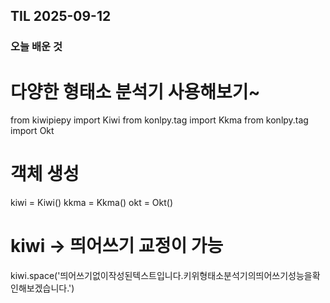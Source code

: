 ## TIL 2025-09-12

### 오늘 배운 것

# 다양한 형태소 분석기 사용해보기~
from kiwipiepy import Kiwi
from konlpy.tag import Kkma
from konlpy.tag import Okt

# 객체 생성
kiwi = Kiwi()
kkma = Kkma()
okt = Okt()

# kiwi -> 띄어쓰기 교정이 가능
kiwi.space('띄어쓰기없이작성된텍스트입니다.키위형태소분석기의띄어쓰기성능을확인해보겠습니다.')